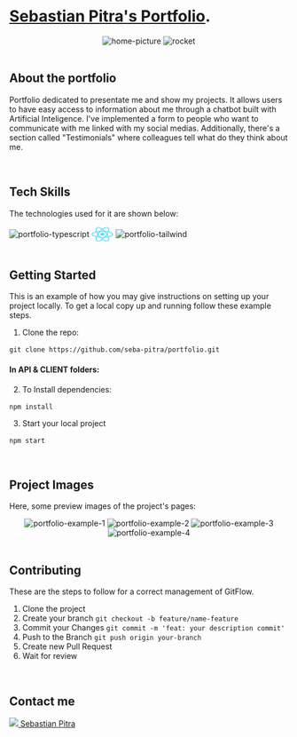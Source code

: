 # [Sebastian Pitra's Portfolio](https://e-commerce-nft.vercel.app/).

<div align="center">
  <img width="500"  alt="home-picture" src="https://github.com/seba-pitra/portfolio/assets/98099690/3885749c-d970-4550-8f65-b87a67791764">
  <img width="200"  alt="rocket" src="https://github.com/seba-pitra/portfolio/assets/98099690/16d9dec4-df2c-41c3-b439-cfd61534b8bd">
</div>

<br>

## About the portfolio
  <p>
  Portfolio dedicated to presentate me and show my projects. It allows users to have easy access to information about me through a chatbot built with Artificial     Inteligence. I've implemented a form to people who want to communicate with me linked with my social medias. Additionally, there's a section called     "Testimonials" where colleagues tell what do they think about me.
 <br>
</p>

<br>

## Tech Skills 
The technologies used for it are shown below: <br>
<div align="start">
  <img align="center" alt="portfolio-typescript" height="30" width="40" src="https://cdn.jsdelivr.net/gh/devicons/devicon/icons/typescript/typescript-original.svg" />
  <img align="center" alt="portfolio-React" height="30" width="40" src="https://raw.githubusercontent.com/devicons/devicon/master/icons/react/react-original.svg">
  <img align="center" alt="portfolio-tailwind" height="30" width="40" src="https://cdn.jsdelivr.net/gh/devicons/devicon/icons/tailwindcss/tailwindcss-plain.svg" />
</div>

<br>

## Getting Started
This is an example of how you may give instructions on setting up your project locally. To get a local copy up and running follow these example steps.

1. Clone the repo:
```
git clone https://github.com/seba-pitra/portfolio.git
```
#### In API & CLIENT folders:
2. To Install dependencies:
```
npm install
```
3. Start your local project
```
npm start
```

<br>

## Project Images
Here, some preview images of the project's pages:

<div align="center">
  <img width="400"  alt="portfolio-example-1" src="https://github.com/seba-pitra/portfolio/assets/98099690/be5944b5-e7d6-41f1-9900-5c23a5671ec8">
  <img width="400"  alt="portfolio-example-2" src="https://github.com/seba-pitra/portfolio/assets/98099690/a09a104c-3bf7-4e91-a7b7-5fdd84874001">
  <img width="400"  alt="portfolio-example-3" src="https://github.com/seba-pitra/portfolio/assets/98099690/0dce2b14-d6f8-48c4-a90b-8557ba388012">
  <img width="400"  alt="portfolio-example-4" src="https://github.com/seba-pitra/portfolio/assets/98099690/daa09413-04d9-4976-867b-9e0e605b92b0">
</div>

<br>

## Contributing
These are the steps to follow for a correct management of GitFlow. <br>
1. Clone the project
2. Create your branch `git checkout -b feature/name-feature`
3. Commit your Changes `git commit -m 'feat: your description commit'`
4. Push to the Branch `git push origin your-branch`
5. Create new Pull Request
6. Wait for review

<br>

## Contact me

<a href="https://www.linkedin.com/in/sebasti%C3%A1n-pitra-97b5b7248/" display="flex" text-align="center">
  <img height="20" src="https://cdn.jsdelivr.net/gh/devicons/devicon/icons/linkedin/linkedin-original.svg" />
  Sebastian Pitra
<a>
<br>
<br>
</div>


